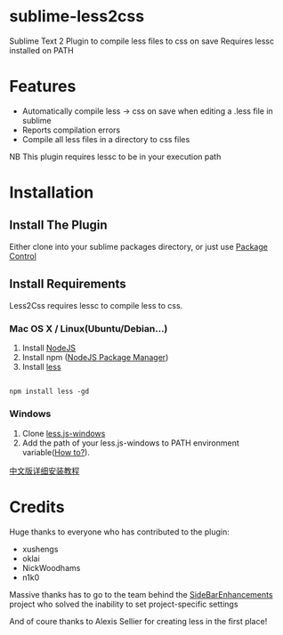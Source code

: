 # sublime-less2css

Sublime Text 2 Plugin to compile less files to css on save
Requires lessc installed on PATH

# Features


 * Automatically compile less -> css on save when editing a .less file in sublime
 * Reports compilation errors
 * Compile all less files in a directory to css files
 
NB This plugin requires lessc to be in your execution path 

# Installation

## Install The Plugin

Either clone into your sublime packages directory, or just use [Package Control](https://github.com/wbond/sublime_package_control/)

## Install Requirements

Less2Css requires lessc to compile less to css.

### Mac OS X / Linux(Ubuntu/Debian…)

1. Install [NodeJS](http://nodejs.org)
2. Install npm ([NodeJS Package Manager](https://npmjs.org/doc/README.html))
3. Install [less](http://lesscss.org)

## 
    npm install less -gd
    

### Windows

1. Clone [less.js-windows](https://github.com/duncansmart/less.js-windows)
2. Add the path of your less.js-windows to PATH environment variable([How to?](http://msdn.microsoft.com/en-us/library/ee537574.aspx)).

[中文版详细安装教程](http://fdream.net/blog/article/783.aspx)

# Credits

Huge thanks to everyone who has contributed to the plugin:

  - xushengs
  - oklai
  - NickWoodhams
  - n1k0

Massive thanks has to go to the team behind the [SideBarEnhancements](https://github.com/titoBouzout/SideBarEnhancements) project who solved the inability to set project-specific settings

And of coure thanks to Alexis Sellier for creating less in the first place!
